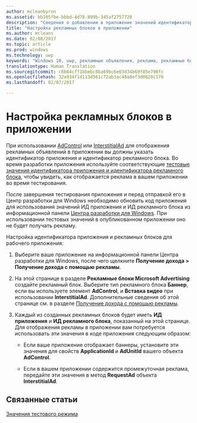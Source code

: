 ```yaml
---
author: mcleanbyron
ms.assetid: bb105fbe-bbbd-4d78-899b-345af2757720
description: "Сведения о добавлении в приложение значений идентификатора приложения и идентификатора рекламного блока из информационной панели Центра разработки для Windows перед отправкой приложения в Магазин."
title: "Настройка рекламных блоков в приложении"
ms.author: mcleans
ms.date: 02/08/2017
ms.topic: article
ms.prod: windows
ms.technology: uwp
keywords: "Windows 10, uwp, рекламные объявления, реклама, рекламные блоки"
translationtype: Human Translation
ms.sourcegitcommit: c6b64cff1bbebc8ba69bc6e03d34b69f85e798fc
ms.openlocfilehash: 32a934f1d113d561c72ab3ac48a8ef3d0820c176
ms.lasthandoff: 02/07/2017

---
```


# <a name="set-up-ad-units-in-your-app"></a>Настройка рекламных блоков в приложении




При использовании [AdControl](https://msdn.microsoft.com/library/windows/apps/microsoft.advertising.winrt.ui.adcontrol.aspx) или [InterstitialAd](https://msdn.microsoft.com/library/windows/apps/microsoft.advertising.winrt.ui.interstitialad.aspx) для отображения рекламных объявлений в приложении вы должны указать идентификатор приложения и идентификатор рекламного блока. Во время разработки приложения используйте соответствующие [тестовые значения идентификатора приложения и идентификатора рекламного блока](test-mode-values.md), чтобы увидеть, как отображается реклама в вашем приложении во время тестирования.

После завершения тестирования приложения и перед отправкой его в Центр разработки для Windows необходимо обновить код приложения для использования значений ИД приложения и ИД рекламного блока из информационной панели [Центра разработки для Windows](https://msdn.microsoft.com/library/windows/apps/mt170658.aspx). При использовании тестовых значений в опубликованном приложении оно не будет получать рекламу.

Настройка идентификатора приложения и рекламных блоков для рабочего приложения:

1.  Выберите ваше приложение на информационной панели Центра разработки для Windows, после чего щелкните **Получение дохода > Получение дохода с помощью рекламы**.
2.  На этой странице в разделе **Рекламные блоки Microsoft Advertising** создайте рекламный блок. Выберите тип рекламного блока **Баннер**, если вы используете элемент **AdControl**, и **Вставка видео** при использовании **InterstitialAd**. Дополнительные сведения об этой странице см. в разделе [Получение дохода с помощью рекламы](../publish/monetize-with-ads.md).

3.  Каждый из созданных рекламных блоков будет иметь **ИД приложения** и **ИД рекламного блока**, показанный на этой странице. Для отображения рекламы в приложении вам потребуется использовать эти значения в коде приложения следующим образом:

    * Если ваше приложение отображает баннеры, установите эти значения для свойств **ApplicationId** и **AdUnitId** вашего объекта **AdControl**.

    * Если в вашем приложении содержится промежуточная реклама, передайте эти значения в метод **RequestAd** объекта **InterstitialAd**.

 

## <a name="related-topics"></a>Связанные статьи

[Значения тестового режима](test-mode-values.md)


 

 

